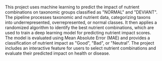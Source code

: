 This project uses machine learning to predict the impact of nutrient combinations on taxonomic groups classified as "NORMAL" and "DEVIANT". The pipeline processes taxonomic and nutrient data, categorizing taxons into underrepresented, overrepresented, or normal classes. It then applies a randomized algorithm to identify the best nutrient combinations, which are used to train a deep learning model for predicting nutrient impact scores. The model is evaluated using Mean Absolute Error (MAE) and provides a classification of nutrient impact as "Good", "Bad", or "Neutral". The project includes an interactive feature for users to select nutrient combinations and evaluate their predicted impact on health or disease.
